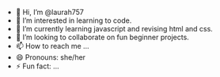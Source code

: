 - 👋 Hi, I’m @laurah757
- 👀 I’m interested in learning to code.
- 🌱 I’m currently learning javascript and revising html and css.
- 💞️ I’m looking to collaborate on fun beginner projects.
- 📫 How to reach me ...
- 😄 Pronouns: she/her
- ⚡ Fun fact: ...

<!---
laurah757/laurah757 is a ✨ special ✨ repository because its `README.md` (this file) appears on your GitHub profile.
You can click the Preview link to take a look at your changes.
--->
